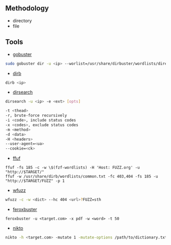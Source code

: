 ## Methodology

- directory
- file

## Tools

- [gobuster](https://github.com/OJ/gobuster)

```bash
sudo gobuster dir -u <ip> --worlist=/usr/share/dirbuster/wordlists/directory-list-2.3-medium.t -x html,php
```

- [dirb](https://www.kali.org/tools/dirb/)

```bash
dirb <ip>
```

- [dirsearch](https://github.com/maurosoria/dirsearch)

```bash
dirsearch -u <ip> -e <ext> [opts]

-t <thead>
-r, brute-force recursively
-i <code>, include status codes
-x <codes>, exclude status codes
-m <method>
-d <data>
-H <headers>
--user-agent=<ua>
--cookie=<ck>
```

- [ffuf](https://www.kali.org/tools/ffuf/)

```
ffuf -fs 185 -c -w \$(fzf-wordlists) -H 'Host: FUZZ.org' -u "http://$TARGET/"
ffuf -w /usr/share/dirb/wordlists/common.txt -fc 403,404 -fs 185 -u "http://$TARGET/FUZZ" -p 1
```

- [wfuzz](https://wfuzz.readthedocs.io/en/latest/)

```bash
wfuzz -c -w <dict> --hc 404 <url>?FUZZ=sth
```

- [feroxbuster](https://github.com/epi052/feroxbuster)

```
feroxbuster -u <target.com> -x pdf -w <word> -t 50
```

- [nikto](https://github.com/sullo/nikto)

```bash
nikto -h <target.com> -mutate 1 -mutate-options /path/to/dictionary.txt
```